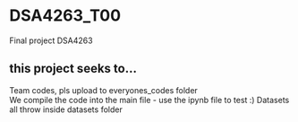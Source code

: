 # DSA4263_T00
Final project DSA4263

## this project seeks to...

Team codes, pls upload to everyones_codes folder <br />
We compile the code into the main file - use the ipynb file to test :)
Datasets all throw inside datasets folder

